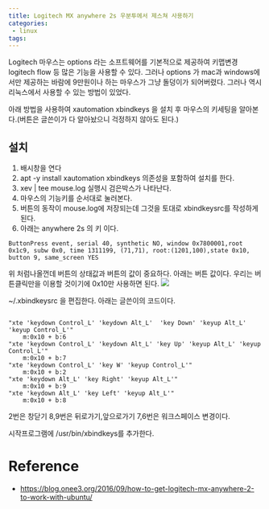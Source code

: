 ```yaml
---
title: Logitech MX anywhere 2s 우분투에서 제스쳐 사용하기
categories:
 - linux
tags:
---
```


Logitech 마우스는 options 라는 소프트웨어를 기본적으로 제공하여 키맵변경 logitech flow 등 많은 기능을 사용할 수 있다. 그러나 options 가 mac과 windows에서만 제공하는 바람에 9만원이나 하는 마우스가 그냥 돌덩이가 되어버렸다. 그러나 역시 리눅스에서 사용할 수 있는 방법이 있었다.  

아래 방법을 사용하여 xautomation xbindkeys 을 설치 후 마우스의 키세팅을 알아본다.(버튼은 글쓴이가 다 알아놨으니 걱정하지 않아도 된다.)

## 설치

1. 배시창을 연다
1. apt -y install xautomation xbindkeys 의존성을 포함하여 설치를 한다.
1. xev | tee mouse.log 실행시 검은박스가 나타난다.
1. 마우스의 기능키를 순서대로 눌러본다.
1. 버튼의 동작이 mouse.log에 저장되는데 그것을 토대로 xbindkeysrc를 작성하게 된다. 
1. 아래는 anywhere 2s 의 키 이다. 

```
ButtonPress event, serial 40, synthetic NO, window 0x7800001,root 0x1c9, subw 0x0, time 1311199, (71,71), root:(1201,100),state 0x10, button 9, same_screen YES
```



위 처럼나올껀데 버튼의 상태값과 버튼의 값이 중요하다.
아래는 버튼 값이다. 우리는 버튼클릭만을 이용할 것이기에 0x10만 사용하면 된다.
![](../assets/images/mx-anywhere-2s-1.png)

~/.xbindkeysrc 을 편집한다. 아래는 글쓴이의 코드이다.
```

"xte 'keydown Control_L' 'keydown Alt_L'  'key Down' 'keyup Alt_L' 'keyup Control_L'"
    m:0x10 + b:6
"xte 'keydown Control_L' 'keydown Alt_L' 'key Up' 'keyup Alt_L' 'keyup Control_L'"
    m:0x10 + b:7
"xte 'keydown Control_L' 'key W' 'keyup Control_L'"
    m:0x10 + b:2
"xte 'keydown Alt_L' 'key Right' 'keyup Alt_L'"
    m:0x10 + b:9
"xte 'keydown Alt_L' 'key Left' 'keyup Alt_L'"
    m:0x10 + b:8
```



2번은 창닫기 8,9번은 뒤로가기,앞으로가기 7,6번은 워크스페이스 변경이다.


시작프로그램에 /usr/bin/xbindkeys를 추가한다.

# Reference
- https://blog.onee3.org/2016/09/how-to-get-logitech-mx-anywhere-2-to-work-with-ubuntu/